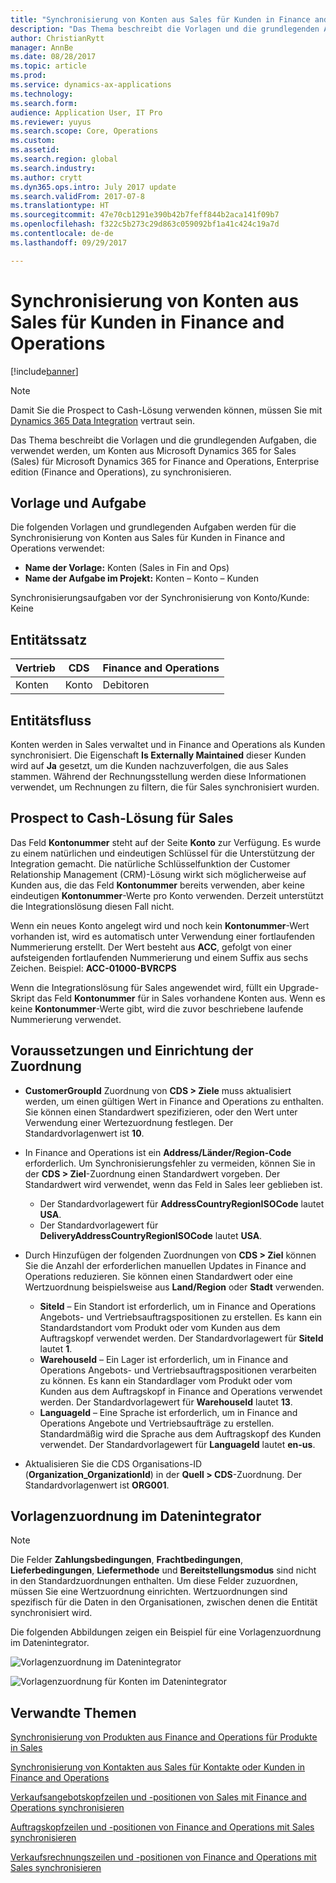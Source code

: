 ```yaml
---
title: "Synchronisierung von Konten aus Sales für Kunden in Finance and Operations"
description: "Das Thema beschreibt die Vorlagen und die grundlegenden Aufgaben, die verwendet werden, um Konten aus Microsoft Dynamics 365 for Sales für Microsoft Dynamics 365 for Finance and Operations, Enterprise edition, zu synchronisieren."
author: ChristianRytt
manager: AnnBe
ms.date: 08/28/2017
ms.topic: article
ms.prod: 
ms.service: dynamics-ax-applications
ms.technology: 
ms.search.form: 
audience: Application User, IT Pro
ms.reviewer: yuyus
ms.search.scope: Core, Operations
ms.custom: 
ms.assetid: 
ms.search.region: global
ms.search.industry: 
ms.author: crytt
ms.dyn365.ops.intro: July 2017 update
ms.search.validFrom: 2017-07-8
ms.translationtype: HT
ms.sourcegitcommit: 47e70cb1291e390b42b7feff844b2aca141f09b7
ms.openlocfilehash: f322c5b273c29d863c059092bf1a41c424c19a7d
ms.contentlocale: de-de
ms.lasthandoff: 09/29/2017

---
```


# <a name="synchronize-accounts-from-sales-to-customers-in-finance-and-operations"></a>Synchronisierung von Konten aus Sales für Kunden in Finance and Operations

[!include[banner](../includes/banner.md)]

> [!NOTE]
> Damit Sie die Prospect to Cash-Lösung verwenden können, müssen Sie mit [Dynamics 365 Data Integration](/common-data-service/entity-reference/dynamics-365-integration) vertraut sein. 

Das Thema beschreibt die Vorlagen und die grundlegenden Aufgaben, die verwendet werden, um Konten aus Microsoft Dynamics 365 for Sales (Sales) für Microsoft Dynamics 365 for Finance and Operations, Enterprise edition (Finance and Operations), zu synchronisieren.

## <a name="template-and-task"></a>Vorlage und Aufgabe

Die folgenden Vorlagen und grundlegenden Aufgaben werden für die Synchronisierung von Konten aus Sales für Kunden in Finance and Operations verwendet:

- **Name der Vorlage:** Konten (Sales in Fin and Ops)
- **Name der Aufgabe im Projekt:** Konten – Konto – Kunden

Synchronisierungsaufgaben vor der Synchronisierung von Konto/Kunde: Keine

## <a name="entity-set"></a>Entitätssatz

| Vertrieb    | CDS     | Finance and Operations |
|----------|---------|------------------------|
| Konten | Konto | Debitoren              |

## <a name="entity-flow"></a>Entitätsfluss

Konten werden in Sales verwaltet und in Finance and Operations als Kunden synchronisiert. Die Eigenschaft **Is Externally Maintained** dieser Kunden wird auf **Ja** gesetzt, um die Kunden nachzuverfolgen, die aus Sales stammen. Während der Rechnungsstellung werden diese Informationen verwendet, um Rechnungen zu filtern, die für Sales synchronisiert wurden.

## <a name="prospect-to-cash-solution-for-sales"></a>Prospect to Cash-Lösung für Sales

Das Feld **Kontonummer** steht auf der Seite **Konto** zur Verfügung. Es wurde zu einem natürlichen und eindeutigen Schlüssel für die Unterstützung der Integration gemacht. Die natürliche Schlüsselfunktion der Customer Relationship Management (CRM)-Lösung wirkt sich möglicherweise auf Kunden aus, die das Feld **Kontonummer** bereits verwenden, aber keine eindeutigen **Kontonummer**-Werte pro Konto verwenden. Derzeit unterstützt die Integrationslösung diesen Fall nicht.

Wenn ein neues Konto angelegt wird und noch kein **Kontonummer**-Wert vorhanden ist, wird es automatisch unter Verwendung einer fortlaufenden Nummerierung erstellt. Der Wert besteht aus **ACC**, gefolgt von einer aufsteigenden fortlaufenden Nummerierung und einem Suffix aus sechs Zeichen. Beispiel: **ACC-01000-BVRCPS**

Wenn die Integrationslösung für Sales angewendet wird, füllt ein Upgrade-Skript das Feld **Kontonummer** für in Sales vorhandene Konten aus. Wenn es keine **Kontonummer**-Werte gibt, wird die zuvor beschriebene laufende Nummerierung verwendet.

## <a name="preconditions-and-mapping-setup"></a>Voraussetzungen und Einrichtung der Zuordnung

- **CustomerGroupId** Zuordnung von **CDS &gt; Ziele** muss aktualisiert werden, um einen gültigen Wert in Finance and Operations zu enthalten. Sie können einen Standardwert spezifizieren, oder den Wert unter Verwendung einer Wertezuordnung festlegen. Der Standardvorlagenwert ist **10**.
- In Finance and Operations ist ein **Address/Länder/Region-Code** erforderlich. Um Synchronisierungsfehler zu vermeiden, können Sie in der **CDS &gt; Ziel**-Zuordnung einen Standardwert vorgeben. Der Standardwert wird verwendet, wenn das Feld in Sales leer geblieben ist.

    - Der Standardvorlagewert für **AddressCountryRegionISOCode** lautet **USA**.
    - Der Standardvorlagewert für **DeliveryAddressCountryRegionISOCode** lautet **USA**.

- Durch Hinzufügen der folgenden Zuordnungen von **CDS &gt; Ziel** können Sie die Anzahl der erforderlichen manuellen Updates in Finance and Operations reduzieren. Sie können einen Standardwert oder eine Wertzuordnung beispielsweise aus **Land/Region** oder **Stadt** verwenden.

    - **SiteId** – Ein Standort ist erforderlich, um in Finance and Operations Angebots- und Vertriebsauftragspositionen zu erstellen. Es kann ein Standardstandort vom Produkt oder vom Kunden aus dem Auftragskopf verwendet werden. Der Standardvorlagewert für **SiteId** lautet **1**.
    - **WarehouseId** – Ein Lager ist erforderlich, um in Finance and Operations Angebots- und Vertriebsauftragspositionen verarbeiten zu können. Es kann ein Standardlager vom Produkt oder vom Kunden aus dem Auftragskopf in Finance and Operations verwendet werden. Der Standardvorlagewert für **WarehouseId** lautet **13**.
    - **LanguageId** – Eine Sprache ist erforderlich, um in Finance and Operations Angebote und Vertriebsaufträge zu erstellen. Standardmäßig wird die Sprache aus dem Auftragskopf des Kunden verwendet. Der Standardvorlagewert für **LanguageId** lautet **en-us**.

- Aktualisieren Sie die CDS Organisations-ID (**Organization_OrganizationId**) in der **Quell &gt; CDS**-Zuordnung. Der Standardvorlagenwert ist **ORG001**.

## <a name="template-mapping-in-data-integrator"></a>Vorlagenzuordnung im Datenintegrator

> [!NOTE]
> Die Felder **Zahlungsbedingungen**, **Frachtbedingungen**, **Lieferbedingungen**, **Liefermethode** und **Bereitstellungsmodus** sind nicht in den Standardzuordnungen enthalten. Um diese Felder zuzuordnen, müssen Sie eine Wertzuordnung einrichten. Wertzuordnungen sind spezifisch für die Daten in den Organisationen, zwischen denen die Entität synchronisiert wird.

Die folgenden Abbildungen zeigen ein Beispiel für eine Vorlagenzuordnung im Datenintegrator.

![Vorlagenzuordnung im Datenintegrator](./media/accounts-template-mapping-data-integrator-1.png)

![Vorlagenzuordnung für Konten im Datenintegrator](./media/accounts-template-mapping-data-integrator-2.png)

## <a name="related-topics"></a>Verwandte Themen

[Synchronisierung von Produkten aus Finance and Operations für Produkte in Sales](products-template-mapping.md)

[Synchronisierung von Kontakten aus Sales für Kontakte oder Kunden in Finance and Operations](contacts-template-mapping.md)

[Verkaufsangebotskopfzeilen und -positionen von Sales mit Finance and Operations synchronisieren](sales-quotation-template-mapping.md)

[Auftragskopfzeilen und -positionen von Finance and Operations mit Sales synchronisieren](sales-order-template-mapping.md)

[Verkaufsrechnungszeilen und -positionen von Finance and Operations mit Sales synchronisieren](sales-invoice-template-mapping.md)




